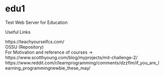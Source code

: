 # edu1
Test Web Server for Education<br>
<p>Useful Links</p>
https://teachyourselfcs.com/ <br>
OSSU (Repository) <br>
For Motivation and reference of courses -> https://www.scotthyoung.com/blog/myprojects/mit-challenge-2/ <br>
https://www.reddit.com/r/learnprogramming/comments/dzzflm/if_you_are_learning_programmingnewbie_these_may/ <br>
